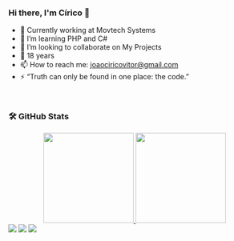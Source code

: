 ### Hi there, I'm Círico 👋

- 🔭 Currently working at Movtech Systems
- 🌱 I’m learning PHP and C#
- 👯 I’m looking to collaborate on My Projects
- 💬 18 years
- 📫 How to reach me: joaociricovitor@gmail.com
- ⚡ “Truth can only be found in one place: the code.”
<br>

  ### 🛠️ GitHub Stats

<!-- <div>
  <a href="https://github.com/Ciricoo">
  <img height="180em" src="https://github-readme-stats-eight-theta.vercel.app/api?username=Ciricoo&show_icons=true&theme=tokyonight&include_all_commits=true&count_private=true"/>
  <img height="180em" src="https://github-readme-stats-eight-theta.vercel.app/api/top-langs/?username=Ciricoo&layout=compact&langs_count=8&theme=tokyonight"/>
<div>
-->

<div align="center">
  <a href="https://github.com/Ciricoo">
  <img height="180em" src="https://github-readme-stats.vercel.app/api?username=ciricoo&show_icons=true&theme=algolia&include_all_commits=true&count_private=true"/>
  <img height="180em" src="https://github-readme-stats.vercel.app/api/top-langs/?username=ciricoo&layout=compact&langs_count=7&theme=algolia"/>
</div>
  
<div> 
  <a href="https://instagram.com/_cirico" target="_blank"><img src="https://img.shields.io/badge/-Instagram-%23E4405F?style=for-the-badge&logo=instagram&logoColor=white" target="_blank"></a>
  <a href = "mailto:joaociricovitor@gmail.com"><img src="https://img.shields.io/badge/-Gmail-%23333?style=for-the-badge&logo=gmail&logoColor=white" target="_blank"></a>
  <a href="https://www.linkedin.com/in/cirico/" target="_blank"><img src="https://img.shields.io/badge/-LinkedIn-%230077B5?style=for-the-badge&logo=linkedin&logoColor=white" target="_blank"></a> 
</div>


